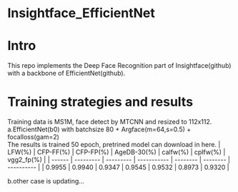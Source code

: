 # Insightface_EfficientNet
# Intro
This repo implements the Deep Face Recognition part of Insightface(github) with a backbone of EfficientNet(github). 
# Training strategies and results
Training data is MS1M, face detect by MTCNN and resized to 112x112.  
a.EfficientNet(b0) with batchsize 80 + Argface(m=64,s=0.5) + focalloss(gam=2)  
The results is trained 50 epoch, pretrined model can download in here.
| LFW(%) | CFP-FF(%) | CFP-FP(%) | AgeDB-30(%) | calfw(%) | cplfw(%) | vgg2_fp(%) |
| ------ | --------- | --------- | ----------- | -------- | -------- | ---------- |
| 0.9955 | 0.9940   | 0.9347   | 0.9545      | 0.9532  | 0.8973  | 0.9320    |  

b.other case is updating...
